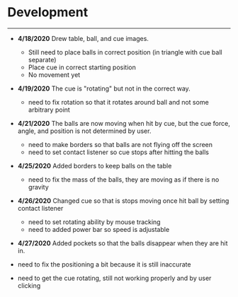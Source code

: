 # Development

---
- **4/18/2020** Drew table, ball, and cue images.
  - Still need to place balls in correct position (in triangle with cue ball separate)
  - Place cue in correct starting position
  - No movement yet
  
- **4/19/2020** The cue is "rotating" but not in the correct way.
  - need to fix rotation so that it rotates around ball and not some arbitrary point
  
- **4/21/2020** The balls are now moving when hit by cue, but the cue force, angle, and position is not determined by user.
  - need to make borders so that balls are not flying off the screen
  - need to set contact listener so cue stops after hitting the balls
  
- **4/25/2020** Added borders to keep balls on the table
  - need to fix the mass of the balls, they are moving as if there is no gravity
  
- **4/26/2020** Changed cue so that is stops moving once hit ball by setting contact listener
  - need to set rotating ability by mouse tracking
  - need to added power bar so speed is adjustable
  
 - **4/27/2020** Added pockets so that the balls disappear when they are hit in.
  - need to fix the positioning a bit because it is still inaccurate
  - need to get the cue rotating, still not working properly and by user clicking
